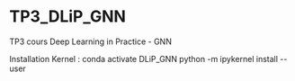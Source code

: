 # TP3_DLiP_GNN
TP3 cours Deep Learning in Practice - GNN

Installation Kernel :
conda activate DLiP_GNN
python -m ipykernel install --user
